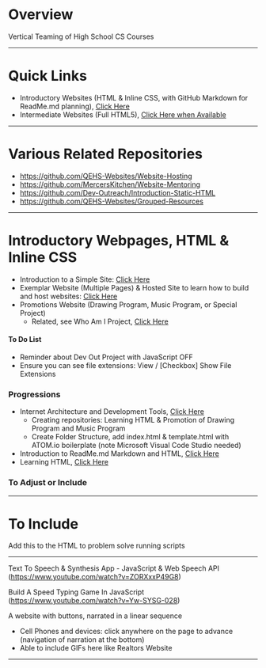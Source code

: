 # Overview
Vertical Teaming of High School CS Courses

---

# Quick Links
- Introductory Websites (HTML & Inline CSS, with GitHub Markdown for ReadMe.md planning), <a href="https://github.com/QEHS-Websites/Overview#introductory-webpages-html--inline-css">Click Here</a>
- Intermediate Websites (Full HTML5), <a href="">Click Here when Available</a>

---

# Various Related Repositories
- https://github.com/QEHS-Websites/Website-Hosting
- https://github.com/MercersKitchen/Website-Mentoring
- https://github.com/Dev-Outreach/Introduction-Static-HTML
- https://github.com/QEHS-Websites/Grouped-Resources

---

# Introductory Webpages, HTML & Inline CSS
- Introduction to a Simple Site: <a href="https://github.com/QEHS-Websites/Introductory-HTML">Click Here</a>
- Exemplar Website (Multiple Pages) & Hosted Site to learn how to build and host websites: <a href="https://github.com/QEHS-Websites/LearningHTML.github.io">Click Here</a>
- Promotions Website (Drawing Program, Music Program, or Special Project)
  - Related, see Who Am I Project, <a href="https://github.com/QEHS-Websites/Who-Am-I">Click Here</a>

#### To Do List
- Reminder about Dev Out Project with JavaScript OFF
- Ensure you can see file extensions: View / [Checkbox] Show File Extensions

### Progressions
- Internet Architecture and Development Tools, <a href="https://github.com/QEHS-Websites/Internet-Architecture-Development-Tools">Click Here</a>
  - Creating repositories: Learning HTML & Promotion of Drawing Program and Music Program
  - Create Folder Structure, add index.html & template.html with ATOM.io boilerplate (note Microsoft Visual Code Studio needed)
- Introduction to ReadMe.md Markdown and HTML, <a href="https://github.com/QEHS-Websites/Introductory-HTML">Click Here</a>
- Learning HTML, <a href="https://github.com/QEHS-Websites/LearningHTML.github.io">Click Here</a>

### To Adjust or Include

---

# To Include

<head><noscript>Add this to the HTML to problem solve running scripts</noscript></head>

---

Text To Speech & Synthesis App - JavaScript & Web Speech API (https://www.youtube.com/watch?v=ZORXxxP49G8)

Build A Speed Typing Game In JavaScript (https://www.youtube.com/watch?v=Yw-SYSG-028)

A website with buttons, narrated in a linear sequence
- Cell Phones and devices: click anywhere on the page to advance (navigation of narration at the bottom)
- Able to include GIFs here like Realtors Website

---
